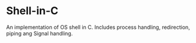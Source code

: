 # Shell-in-C
An implementation of OS shell in C. Includes process handling, redirection, piping ang Signal handling.
